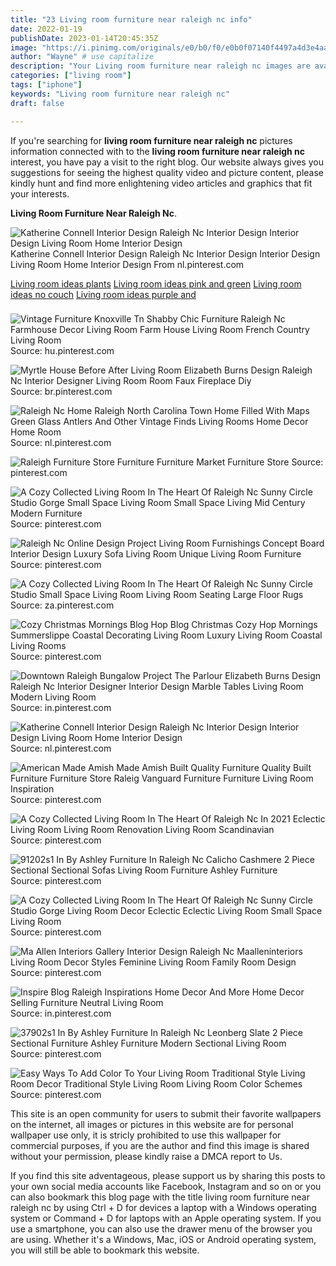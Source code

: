 ```yaml
---
title: "23 Living room furniture near raleigh nc info"
date: 2022-01-19
publishDate: 2023-01-14T20:45:35Z
image: "https://i.pinimg.com/originals/e0/b0/f0/e0b0f07140f4497a4d3e4aa214037d40.jpg"
author: "Wayne" # use capitalize
description: "Your Living room furniture near raleigh nc images are available in this site. Living room furniture near raleigh nc are a topic that is being searched for and liked by netizens today. You can Find and Download the Living room furniture near raleigh nc files here. Get all free photos and vectors."
categories: ["living room"]
tags: ["iphone"]
keywords: "Living room furniture near raleigh nc"
draft: false

---
```


If you're searching for **living room furniture near raleigh nc** pictures information connected with to the **living room furniture near raleigh nc** interest, you have pay a visit to the right  blog.  Our website always  gives you  suggestions  for seeing  the highest  quality video and picture  content, please kindly hunt and find more enlightening video articles and graphics  that fit your interests.

**Living Room Furniture Near Raleigh Nc**. 

![Katherine Connell Interior Design Raleigh Nc Interior Design Interior Design Living Room Home Interior Design](https://i.pinimg.com/originals/96/04/cb/9604cbf3509fb5cb33a211dbf3002a08.jpg "Katherine Connell Interior Design Raleigh Nc Interior Design Interior Design Living Room Home Interior Design")
Katherine Connell Interior Design Raleigh Nc Interior Design Interior Design Living Room Home Interior Design From nl.pinterest.com

[Living room ideas plants](/living-room-ideas-plants/)
[Living room ideas pink and green](/living-room-ideas-pink-and-green/)
[Living room ideas no couch](/living-room-ideas-no-couch/)
[Living room ideas purple and](/living-room-ideas-purple-and/)



### 

 


![Vintage Furniture Knoxville Tn Shabby Chic Furniture Raleigh Nc Farmhouse Decor Living Room Farm House Living Room French Country Living Room](https://i.pinimg.com/originals/f5/6f/31/f56f313d05ed94af1a43f485d5f06264.jpg "Vintage Furniture Knoxville Tn Shabby Chic Furniture Raleigh Nc Farmhouse Decor Living Room Farm House Living Room French Country Living Room")
Source: hu.pinterest.com

 

![Myrtle House Before After Living Room Elizabeth Burns Design Raleigh Nc Interior Designer Living Room Room Faux Fireplace Diy](https://i.pinimg.com/originals/65/6e/0c/656e0c0277922e6443d243b42de478cc.jpg "Myrtle House Before After Living Room Elizabeth Burns Design Raleigh Nc Interior Designer Living Room Room Faux Fireplace Diy")
Source: br.pinterest.com

 

![Raleigh Nc Home Raleigh North Carolina Town Home Filled With Maps Green Glass Antlers And Other Vintage Finds Living Rooms Home Decor Home Room](https://i.pinimg.com/564x/c0/d4/42/c0d44238ca128c2cad8591ac3ecc2692.jpg "Raleigh Nc Home Raleigh North Carolina Town Home Filled With Maps Green Glass Antlers And Other Vintage Finds Living Rooms Home Decor Home Room")
Source: nl.pinterest.com

 

![Raleigh Furniture Store Furniture Furniture Market Furniture Store](https://i.pinimg.com/474x/34/78/b9/3478b92f66b253f193dec0c444c18c66.jpg "Raleigh Furniture Store Furniture Furniture Market Furniture Store")
Source: pinterest.com

 

![A Cozy Collected Living Room In The Heart Of Raleigh Nc Sunny Circle Studio Gorge Small Space Living Room Small Space Living Mid Century Modern Furniture](https://i.pinimg.com/736x/60/cc/d9/60ccd9912ccc1daa599cbeb88f5fb35a.jpg "A Cozy Collected Living Room In The Heart Of Raleigh Nc Sunny Circle Studio Gorge Small Space Living Room Small Space Living Mid Century Modern Furniture")
Source: pinterest.com

 

![Raleigh Nc Online Design Project Living Room Furnishings Concept Board Interior Design Luxury Sofa Living Room Unique Living Room Furniture](https://i.pinimg.com/originals/86/0b/9c/860b9c8a92613e53e211ce67342fa43d.jpg "Raleigh Nc Online Design Project Living Room Furnishings Concept Board Interior Design Luxury Sofa Living Room Unique Living Room Furniture")
Source: pinterest.com

 

![A Cozy Collected Living Room In The Heart Of Raleigh Nc Sunny Circle Studio Small Space Living Room Living Room Seating Large Floor Rugs](https://i.pinimg.com/originals/78/bb/cb/78bbcb675febf0578a2fae072ce946a8.jpg "A Cozy Collected Living Room In The Heart Of Raleigh Nc Sunny Circle Studio Small Space Living Room Living Room Seating Large Floor Rugs")
Source: za.pinterest.com

 

![Cozy Christmas Mornings Blog Hop Blog Christmas Cozy Hop Mornings Summerslippe Coastal Decorating Living Room Luxury Living Room Coastal Living Rooms](https://i.pinimg.com/736x/b4/30/1e/b4301e5e8675d3fa93b53a134b496e0c.jpg "Cozy Christmas Mornings Blog Hop Blog Christmas Cozy Hop Mornings Summerslippe Coastal Decorating Living Room Luxury Living Room Coastal Living Rooms")
Source: pinterest.com

 

![Downtown Raleigh Bungalow Project The Parlour Elizabeth Burns Design Raleigh Nc Interior Designer Interior Design Marble Tables Living Room Modern Living Room](https://i.pinimg.com/originals/c3/6e/f7/c36ef70752483f966bbb0058c79fe7a2.jpg "Downtown Raleigh Bungalow Project The Parlour Elizabeth Burns Design Raleigh Nc Interior Designer Interior Design Marble Tables Living Room Modern Living Room")
Source: in.pinterest.com

 

![Katherine Connell Interior Design Raleigh Nc Interior Design Interior Design Living Room Home Interior Design](https://i.pinimg.com/originals/96/04/cb/9604cbf3509fb5cb33a211dbf3002a08.jpg "Katherine Connell Interior Design Raleigh Nc Interior Design Interior Design Living Room Home Interior Design")
Source: nl.pinterest.com

 

![American Made Amish Made Amish Built Quality Furniture Quality Built Furniture Furniture Store Raleig Vanguard Furniture Furniture Living Room Inspiration](https://i.pinimg.com/originals/6f/0c/be/6f0cbe81e4cc5a6fa634797a8b061f69.jpg "American Made Amish Made Amish Built Quality Furniture Quality Built Furniture Furniture Store Raleig Vanguard Furniture Furniture Living Room Inspiration")
Source: pinterest.com

 

![A Cozy Collected Living Room In The Heart Of Raleigh Nc In 2021 Eclectic Living Room Living Room Renovation Living Room Scandinavian](https://i.pinimg.com/originals/34/02/68/3402682ad465ed8199607b8e0db2ed65.jpg "A Cozy Collected Living Room In The Heart Of Raleigh Nc In 2021 Eclectic Living Room Living Room Renovation Living Room Scandinavian")
Source: pinterest.com

 

![91202s1 In By Ashley Furniture In Raleigh Nc Calicho Cashmere 2 Piece Sectional Sectional Sofas Living Room Furniture Ashley Furniture](https://i.pinimg.com/564x/ec/3f/e4/ec3fe4c74e06dd7141c14b78a5b128c0.jpg "91202s1 In By Ashley Furniture In Raleigh Nc Calicho Cashmere 2 Piece Sectional Sectional Sofas Living Room Furniture Ashley Furniture")
Source: pinterest.com

 

![A Cozy Collected Living Room In The Heart Of Raleigh Nc Sunny Circle Studio Gorge Living Room Decor Eclectic Eclectic Living Room Small Space Living Room](https://i.pinimg.com/originals/45/83/82/458382f78d08efe2c84be2f8cf767531.jpg "A Cozy Collected Living Room In The Heart Of Raleigh Nc Sunny Circle Studio Gorge Living Room Decor Eclectic Eclectic Living Room Small Space Living Room")
Source: pinterest.com

 

![Ma Allen Interiors Gallery Interior Design Raleigh Nc Maalleninteriors Living Room Decor Styles Feminine Living Room Family Room Design](https://i.pinimg.com/originals/25/d7/68/25d7681246af4fe702e92c86d5477f83.png "Ma Allen Interiors Gallery Interior Design Raleigh Nc Maalleninteriors Living Room Decor Styles Feminine Living Room Family Room Design")
Source: pinterest.com

 

![Inspire Blog Raleigh Inspirations Home Decor And More Home Decor Selling Furniture Neutral Living Room](https://i.pinimg.com/originals/0f/f3/0f/0ff30f3007cd277b0f969aaef9f430c8.jpg "Inspire Blog Raleigh Inspirations Home Decor And More Home Decor Selling Furniture Neutral Living Room")
Source: in.pinterest.com

 

![37902s1 In By Ashley Furniture In Raleigh Nc Leonberg Slate 2 Piece Sectional Furniture Ashley Furniture Modern Sectional Living Room](https://i.pinimg.com/564x/48/d9/9f/48d99ff777f0c05912b68465de1b0325.jpg "37902s1 In By Ashley Furniture In Raleigh Nc Leonberg Slate 2 Piece Sectional Furniture Ashley Furniture Modern Sectional Living Room")
Source: pinterest.com

 

![Easy Ways To Add Color To Your Living Room Traditional Style Living Room Decor Traditional Style Living Room Living Room Color Schemes](https://i.pinimg.com/originals/e0/b0/f0/e0b0f07140f4497a4d3e4aa214037d40.jpg "Easy Ways To Add Color To Your Living Room Traditional Style Living Room Decor Traditional Style Living Room Living Room Color Schemes")
Source: pinterest.com

 

This site is an open community for users to submit their favorite wallpapers on the internet, all images or pictures in this website are for personal wallpaper use only, it is stricly prohibited to use this wallpaper for commercial purposes, if you are the author and find this image is shared without your permission, please kindly raise a DMCA report to Us.

If you find this site adventageous, please support us by sharing this posts to your own social media accounts like Facebook, Instagram and so on or you can also bookmark this blog page with the title living room furniture near raleigh nc by using Ctrl + D for devices a laptop with a Windows operating system or Command + D for laptops with an Apple operating system. If you use a smartphone, you can also use the drawer menu of the browser you are using. Whether it's a Windows, Mac, iOS or Android operating system, you will still be able to bookmark this website.
